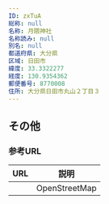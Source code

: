 ```yaml
---
ID: zxTuA
総称: null
名称: 月隈神社
名称読み: null
別名: null
都道府県: 大分県
区域: 日田市
緯度: 33.3322277
経度: 130.9354362
郵便番号: 8770008
住所: 大分県日田市丸山２丁目３
---
```


## その他

### 参考URL

| URL | 説明          |
| --- | ------------- |
|     | OpenStreetMap |
